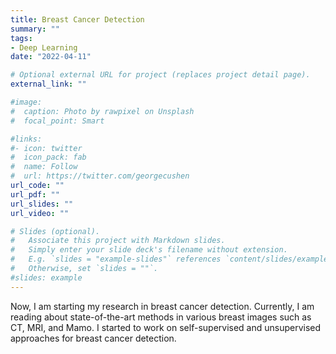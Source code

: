 ```yaml
---
title: Breast Cancer Detection
summary: ""
tags:
- Deep Learning
date: "2022-04-11"

# Optional external URL for project (replaces project detail page).
external_link: ""

#image:
#  caption: Photo by rawpixel on Unsplash
#  focal_point: Smart

#links:
#- icon: twitter
#  icon_pack: fab
#  name: Follow
#  url: https://twitter.com/georgecushen
url_code: ""
url_pdf: ""
url_slides: ""
url_video: ""

# Slides (optional).
#   Associate this project with Markdown slides.
#   Simply enter your slide deck's filename without extension.
#   E.g. `slides = "example-slides"` references `content/slides/example-slides.md`.
#   Otherwise, set `slides = ""`.
#slides: example
---
```


Now, I am starting my research in breast cancer detection. Currently, I am reading about state-of-the-art methods in various breast images such as CT, MRI, and Mamo. I started to work on self-supervised and unsupervised approaches for breast cancer detection. 